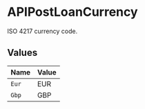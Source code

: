 # APIPostLoanCurrency

ISO 4217 currency code.


## Values

| Name  | Value |
| ----- | ----- |
| `Eur` | EUR   |
| `Gbp` | GBP   |